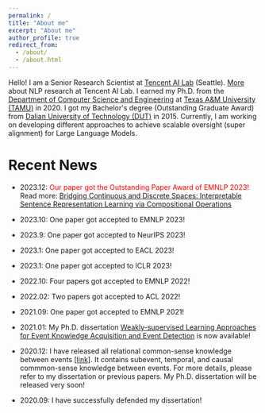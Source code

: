 ```yaml
---
permalink: /
title: "About me"
excerpt: "About me"
author_profile: true
redirect_from: 
  - /about/
  - /about.html
---
```


Hello! I am a Senior Research Scientist at <a href="https://ai.tencent.com/ailab/en/index">Tencent AI Lab</a> (Seattle). <a href="https://ai.tencent.com/ailab/nlp/en/index.html">More</a> about NLP research at Tencent AI Lab. I earned my Ph.D. from the <a href="https://engineering.tamu.edu/cse">Department of Computer Science and Engineering</a> at <a href="https://www.tamu.edu/">Texas A&M University (TAMU)</a> in 2020. I got my Bachelor's degree (Outstanding Graduate Award) from <a href="http://www.dlut.edu.cn/">Dalian University of Technology (DUT)</a> in 2015. Currently, I am working on developing different approaches to achieve scalable oversight (super alignment) for Large Language Models.


Recent News
======
* 2023.12: <span style="color:red;">Our paper got the Outstanding Paper Award of EMNLP 2023!</span> Read more: <a href="https://aclanthology.org/2023.emnlp-main.900/">Bridging Continuous and Discrete Spaces: Interpretable Sentence Representation Learning via Compositional Operations</a>

* 2023.10: One paper got accepted to EMNLP 2023!

* 2023.9: One paper got accepted to NeurIPS 2023!

* 2023.1: One paper got accepted to EACL 2023!

* 2023.1: One paper got accepted to ICLR 2023!

* 2022.10: Four papers got accepted to EMNLP 2022!

* 2022.02: Two papers got accepted to ACL 2022!

* 2021.09: One paper got accepted to EMNLP 2021!

* 2021.01: My Ph.D. dissertation <a href="https://oaktrust.library.tamu.edu/handle/1969.1/192786">Weakly-supervised Learning Approaches for Event Knowledge Acquisition and Event Detection</a> is now available!

* 2020.12: I have released all relational common-sense knowledge between events <a href="https://github.com/wenlinyao/EventCommonSenseKnowledge_dissertation">[link]</a>. It contains subevent, temporal, and causal commmon-sense knowledge between events. For more details, please refer to my dissertation or previous papers. My Ph.D. dissertation will be released very soon!<br>

* 2020.09: I have successfully defended my dissertation!<br>